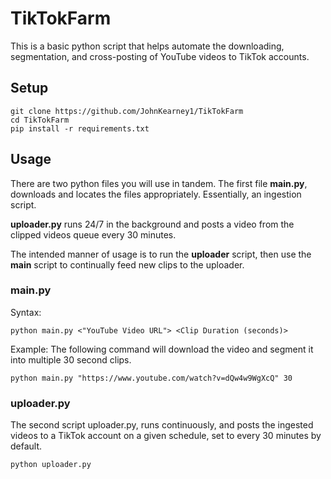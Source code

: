 # TikTokFarm

This is a basic python script that helps automate the downloading, segmentation,
and cross-posting of YouTube videos to TikTok accounts. 

## Setup

```commandline
git clone https://github.com/JohnKearney1/TikTokFarm
cd TikTokFarm
pip install -r requirements.txt
```

## Usage

There are two python files you will use in tandem. 
The first file **main.py**, downloads and locates the files appropriately.
Essentially, an ingestion script. 

**uploader.py** runs 24/7 in the background and posts a video from the clipped videos
queue every 30 minutes. 

The intended manner of usage is to run the **uploader** script, then use the
**main** script to continually feed new clips to the uploader.

### main.py

Syntax:
```commandline
python main.py <"YouTube Video URL"> <Clip Duration (seconds)>
```

Example: The following command will download the video and segment it into multiple 30 second clips.
```commandline
python main.py "https://www.youtube.com/watch?v=dQw4w9WgXcQ" 30
```

### uploader.py
The second script uploader.py, runs continuously, and posts the ingested videos to a TikTok account
on a given schedule, set to every 30 minutes by default.

```commandline
python uploader.py
```